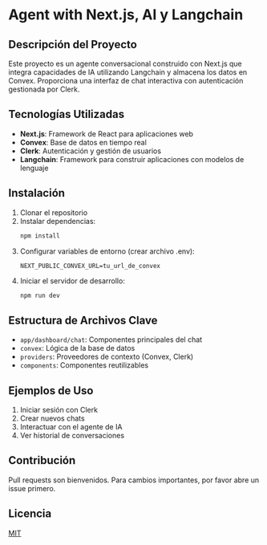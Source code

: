 # Agent with Next.js, AI y Langchain

## Descripción del Proyecto
Este proyecto es un agente conversacional construido con Next.js que integra capacidades de IA utilizando Langchain y almacena los datos en Convex. Proporciona una interfaz de chat interactiva con autenticación gestionada por Clerk.

## Tecnologías Utilizadas
- **Next.js**: Framework de React para aplicaciones web
- **Convex**: Base de datos en tiempo real
- **Clerk**: Autenticación y gestión de usuarios
- **Langchain**: Framework para construir aplicaciones con modelos de lenguaje

## Instalación
1. Clonar el repositorio
2. Instalar dependencias:
   ```bash
   npm install
   ```
3. Configurar variables de entorno (crear archivo .env):
   ```
   NEXT_PUBLIC_CONVEX_URL=tu_url_de_convex
   ```
4. Iniciar el servidor de desarrollo:
   ```bash
   npm run dev
   ```

## Estructura de Archivos Clave
- `app/dashboard/chat`: Componentes principales del chat
- `convex`: Lógica de la base de datos
- `providers`: Proveedores de contexto (Convex, Clerk)
- `components`: Componentes reutilizables

## Ejemplos de Uso
1. Iniciar sesión con Clerk
2. Crear nuevos chats
3. Interactuar con el agente de IA
4. Ver historial de conversaciones

## Contribución
Pull requests son bienvenidos. Para cambios importantes, por favor abre un issue primero.

## Licencia
[MIT](https://choosealicense.com/licenses/mit/)